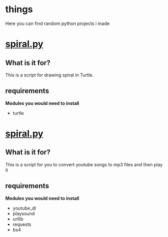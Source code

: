 # things
Here you can find random python projects i made
# [spiral.py](https://github.com/brotherofovxd/things/spiral.py)
## What is it for?
This is a script for drawing spiral in Turtle.
## requirements
**Modules you would need to install**
* turtle
# [spiral.py](https://github.com/brotherofovxd/things/youtube2mp3.py)
## What is it for?
This is a script for you to convert youtube songs to mp3 files and then play it
## requirements
**Modules you would need to install**
* youtube_dl
* playsound
* urllib
* requests
* bs4
